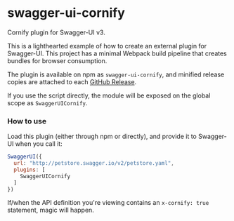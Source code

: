 # swagger-ui-cornify

Cornify plugin for Swagger-UI v3.

This is a lighthearted example of how to create an external plugin for Swagger-UI. This project has a minimal Webpack build pipeline that creates bundles for browser consumption.

The plugin is available on npm as `swagger-ui-cornify`, and minified release copies are attached to each [GitHub Release](https://github.com/shockey/swagger-ui-cornify/releases).

If you use the script directly, the module will be exposed on the global scope as `SwaggerUICornify`.

### How to use

Load this plugin (either through npm or directly), and provide it to Swagger-UI when you call it:

```js
SwaggerUI({
  url: "http://petstore.swagger.io/v2/petstore.yaml",
  plugins: [
    SwaggerUICornify
  ]
})
```

If/when the API definition you're viewing contains an `x-cornify: true` statement, magic will happen.

